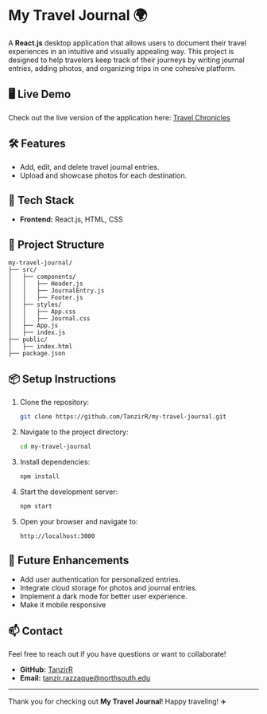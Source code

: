 # My Travel Journal 🌍

A **React.js** desktop application that allows users to document their travel experiences in an intuitive and visually appealing way. This project is designed to help travelers keep track of their journeys by writing journal entries, adding photos, and organizing trips in one cohesive platform.

## 🖥️ Live Demo
Check out the live version of the application here: [Travel Chronicles](https://travelchronicles.netlify.app/)

## 🛠️ Features

- Add, edit, and delete travel journal entries.
- Upload and showcase photos for each destination.


## 🚀 Tech Stack

- **Frontend:** React.js, HTML, CSS

## 📂 Project Structure

```
my-travel-journal/
├── src/
│   ├── components/
│   │   ├── Header.js
│   │   ├── JournalEntry.js
│   │   ├── Footer.js
│   ├── styles/
│   │   ├── App.css
│   │   ├── Journal.css
│   ├── App.js
│   ├── index.js
├── public/
│   ├── index.html
├── package.json
```

## 📦 Setup Instructions

1. Clone the repository:
   ```bash
   git clone https://github.com/TanzirR/my-travel-journal.git
   ```
2. Navigate to the project directory:
   ```bash
   cd my-travel-journal
   ```
3. Install dependencies:
   ```bash
   npm install
   ```
4. Start the development server:
   ```bash
   npm start
   ```
5. Open your browser and navigate to:
   ```
   http://localhost:3000
   ```

## 🌱 Future Enhancements

- Add user authentication for personalized entries.
- Integrate cloud storage for photos and journal entries.
- Implement a dark mode for better user experience.
- Make it mobile responsive 

## 📫 Contact

Feel free to reach out if you have questions or want to collaborate!

- **GitHub:** [TanzirR](https://github.com/TanzirR)
- **Email:** [tanzir.razzaque@northsouth.edu](mailto:tanzir.razzaque@northsouth.edu)

---

Thank you for checking out **My Travel Journal**! Happy traveling! ✈️
